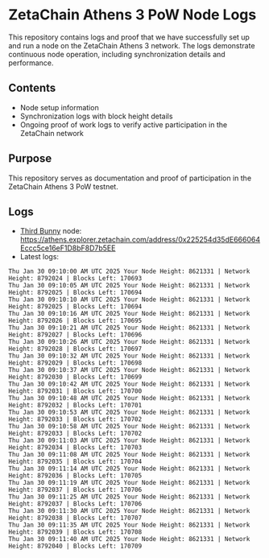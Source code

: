 # ZetaChain Athens 3 PoW Node Logs
This repository contains logs and proof that we have successfully set up and run a node on the ZetaChain Athens 3 network. The logs demonstrate continuous node operation, including synchronization details and performance.

## Contents
- Node setup information
- Synchronization logs with block height details
- Ongoing proof of work logs to verify active participation in the ZetaChain network

## Purpose
This repository serves as documentation and proof of participation in the ZetaChain Athens 3 PoW testnet.

## Logs

- [Third Bunny](https://thirdbunny.xyz/) node: https://athens.explorer.zetachain.com/address/0x225254d35dE666064Eccc5ce16eF1D8bF8D7b5EE
- Latest logs:
```
Thu Jan 30 09:10:00 AM UTC 2025 Your Node Height: 8621331 | Network Height: 8792024 | Blocks Left: 170693
Thu Jan 30 09:10:05 AM UTC 2025 Your Node Height: 8621331 | Network Height: 8792025 | Blocks Left: 170694
Thu Jan 30 09:10:10 AM UTC 2025 Your Node Height: 8621331 | Network Height: 8792025 | Blocks Left: 170694
Thu Jan 30 09:10:16 AM UTC 2025 Your Node Height: 8621331 | Network Height: 8792026 | Blocks Left: 170695
Thu Jan 30 09:10:21 AM UTC 2025 Your Node Height: 8621331 | Network Height: 8792027 | Blocks Left: 170696
Thu Jan 30 09:10:26 AM UTC 2025 Your Node Height: 8621331 | Network Height: 8792028 | Blocks Left: 170697
Thu Jan 30 09:10:32 AM UTC 2025 Your Node Height: 8621331 | Network Height: 8792029 | Blocks Left: 170698
Thu Jan 30 09:10:37 AM UTC 2025 Your Node Height: 8621331 | Network Height: 8792030 | Blocks Left: 170699
Thu Jan 30 09:10:42 AM UTC 2025 Your Node Height: 8621331 | Network Height: 8792031 | Blocks Left: 170700
Thu Jan 30 09:10:48 AM UTC 2025 Your Node Height: 8621331 | Network Height: 8792032 | Blocks Left: 170701
Thu Jan 30 09:10:53 AM UTC 2025 Your Node Height: 8621331 | Network Height: 8792033 | Blocks Left: 170702
Thu Jan 30 09:10:58 AM UTC 2025 Your Node Height: 8621331 | Network Height: 8792033 | Blocks Left: 170702
Thu Jan 30 09:11:03 AM UTC 2025 Your Node Height: 8621331 | Network Height: 8792034 | Blocks Left: 170703
Thu Jan 30 09:11:08 AM UTC 2025 Your Node Height: 8621331 | Network Height: 8792035 | Blocks Left: 170704
Thu Jan 30 09:11:14 AM UTC 2025 Your Node Height: 8621331 | Network Height: 8792036 | Blocks Left: 170705
Thu Jan 30 09:11:19 AM UTC 2025 Your Node Height: 8621331 | Network Height: 8792037 | Blocks Left: 170706
Thu Jan 30 09:11:25 AM UTC 2025 Your Node Height: 8621331 | Network Height: 8792037 | Blocks Left: 170706
Thu Jan 30 09:11:30 AM UTC 2025 Your Node Height: 8621331 | Network Height: 8792038 | Blocks Left: 170707
Thu Jan 30 09:11:35 AM UTC 2025 Your Node Height: 8621331 | Network Height: 8792039 | Blocks Left: 170708
Thu Jan 30 09:11:40 AM UTC 2025 Your Node Height: 8621331 | Network Height: 8792040 | Blocks Left: 170709
```
